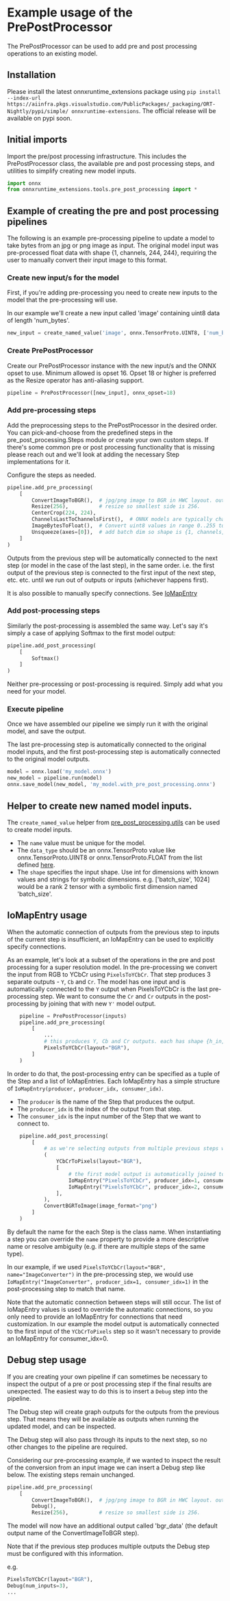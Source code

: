 # Example usage of the PrePostProcessor

The PrePostProcessor can be used to add pre and post processing operations to an existing model.

## Installation

Please install the latest onnxruntime_extensions package using
`pip install --index-url https://aiinfra.pkgs.visualstudio.com/PublicPackages/_packaging/ORT-Nightly/pypi/simple/ onnxruntime-extensions`.
The official release will be available on pypi soon.

## Initial imports

Import the pre/post processing infrastructure. This includes the PrePostProcessor class, the available pre and post
processing steps, and utilities to simplify creating new model inputs.

```py
import onnx
from onnxruntime_extensions.tools.pre_post_processing import *
```

## Example of creating the pre and post processing pipelines

The following is an example pre-processing pipeline to update a model to take bytes from an jpg or png image as input.
The original model input was pre-processed float data with shape {1, channels, 244, 244}, requiring the user to
manually convert their input image to this format.

### Create new input/s for the model

First, if you're adding pre-processing you need to create new inputs to the model that the pre-processing will use.

In our example we'll create a new input called 'image' containing uint8 data of length 'num_bytes'.

```py
new_input = create_named_value('image', onnx.TensorProto.UINT8, ['num_bytes'])
```

### Create PrePostProcessor

Create our PrePostProcessor instance with the new input/s and the ONNX opset to use.
Minimum allowed is opset 16. Opset 18 or higher is preferred as the Resize operator has anti-aliasing support.

```py
pipeline = PrePostProcessor([new_input], onnx_opset=18)
```

### Add pre-processing steps

Add the preprocessing steps to the PrePostProcessor in the desired order.
You can pick-and-choose from the predefined steps in the pre_post_processing.Steps module or create your own custom steps.
If there's some common pre or post processing functionality that is missing please reach out and we'll look at adding
the necessary Step implementations for it.

Configure the steps as needed.

```py
pipeline.add_pre_processing(
    [
        ConvertImageToBGR(),  # jpg/png image to BGR in HWC layout. output shape is {h_in, w_in, channels}
        Resize(256),          # resize so smallest side is 256.
        CenterCrop(224, 224),
        ChannelsLastToChannelsFirst(),  # ONNX models are typically channels first. output shape is {channels, 244, 244}
        ImageBytesToFloat(),  # Convert uint8 values in range 0..255 to float values in range 0..1
        Unsqueeze(axes=[0]),  # add batch dim so shape is {1, channels, 244, 244}. we now match the original model input
    ]
)
```

Outputs from the previous step will be automatically connected to the next step (or model in the case of the last step),
in the same order.
i.e. the first output of the previous step is connected to the first input of the next step, etc. etc.
until we run out of outputs or inputs (whichever happens first).

It is also possible to manually specify connections. See [IoMapEntry](#iomapentry_usage)


### Add post-processing steps

Similarly the post-processing is assembled the same way. Let's say it's simply a case of applying Softmax to the
first model output:

``` py
pipeline.add_post_processing(
    [
        Softmax()
    ]
)
```

Neither pre-processing or post-processing is required. Simply add what you need for your model.

### Execute pipeline

Once we have assembled our pipeline we simply run it with the original model, and save the output.

The last pre-processing step is automatically connected to the original model inputs,
and the first post-processing step is automatically connected to the original model outputs.

```py
model = onnx.load('my_model.onnx')
new_model = pipeline.run(model)
onnx.save_model(new_model, 'my_model.with_pre_post_processing.onnx')
```


## Helper to create new named model inputs.

The `create_named_value` helper from [pre_post_processing.utils](./docs/pre_post_processing/utils.md#) can be used
to create model inputs.

- The `name` value must be unique for the model.
- The `data_type` should be an onnx.TensorProto value like onnx.TensorProto.UINT8 or onnx.TensorProto.FLOAT from the
list defined [here](https://github.com/onnx/onnx/blob/759907808db622938082c6eeaa8f685dee3dc868/onnx/onnx.proto#L483).
- The `shape` specifies the input shape. Use int for dimensions with known values and strings for symbolic dimensions.
  e.g. ['batch_size', 1024] would be a rank 2 tensor with a symbolic first dimension named 'batch_size'.


## IoMapEntry usage

When the automatic connection of outputs from the previous step to inputs of the current step is insufficient,
an IoMapEntry can be used to explicitly specify connections.

As an example, let's look at a subset of the operations in the pre and post processing for a super resolution model.
In the pre-processing we convert the input from RGB to YCbCr using `PixelsToYCbCr`.
That step produces 3 separate outputs - `Y`, `Cb` and `Cr`. The model has one input and is automatically connected
to the `Y` output when PixelsToYCbCr is the last pre-processing step.
We want to consume the `Cr` and `Cr` outputs in the post-processing by joining that with new `Y'` model output.


```py
    pipeline = PrePostProcessor(inputs)
    pipeline.add_pre_processing(
        [
            ...
            # this produces Y, Cb and Cr outputs. each has shape {h_in, w_in}. only Y is input to model
            PixelsToYCbCr(layout="BGR"),
        ]
    )
```

In order to do that, the post-processing entry can be specified as a tuple of the Step and a list of IoMapEntries.
Each IoMapEntry has a simple structure of `IoMapEntry(producer, producer_idx, consumer_idx)`.
- The `producer` is the name of the Step that produces the output.
- The `producer_idx` is the index of the output from that step.
- The `consumer_idx` is the input number of the Step that we want to connect to.


```py
    pipeline.add_post_processing(
        [
            # as we're selecting outputs from multiple previous steps we need to map them to the inputs using step names
            (
                YCbCrToPixels(layout="BGR"),
                [
                    # the first model output is automatically joined to consumer_idx=0
                    IoMapEntry("PixelsToYCbCr", producer_idx=1, consumer_idx=1),  # Cb value
                    IoMapEntry("PixelsToYCbCr", producer_idx=2, consumer_idx=2)   # Cr value
                ],
            ),
            ConvertBGRToImage(image_format="png")
        ]
    )
```

By default the name for the each Step is the class name. When instantiating a step you can override the `name` property
to provide a more descriptive name or resolve ambiguity (e.g. if there are multiple steps of the same type).

In our example, if we used `PixelsToYCbCr(layout="BGR", name="ImageConverter")` in the pre-processing step,
we would use `IoMapEntry("ImageConverter", producer_idx=1, consumer_idx=1)` in the post-processing step to match that
name.

Note that the automatic connection between steps will still occur. The list of IoMapEntry values is used to override the
automatic connections, so you only need to provide an IoMapEntry for connections that need customization. In our
example the model output is automatically connected to the first input of the `YCbCrToPixels` step so it wasn't
necessary to provide an IoMapEntry for consumer_idx=0.


## Debug step usage

If you are creating your own pipeline if can sometimes be necessary to inspect the output of a pre or post processing
step if the final results are unexpected. The easiest way to do this is to insert a `Debug` step into the pipeline.

The Debug step will create graph outputs for the outputs from the previous step. That means they will be available
as outputs when running the updated model, and can be inspected.

The Debug step will also pass through its inputs to the next step, so no other changes to the pipeline are required.

Considering our pre-processing example, if we wanted to inspect the result of the conversion from an input image
we can insert a Debug step like below. The existing steps remain unchanged.

```py
pipeline.add_pre_processing(
    [
        ConvertImageToBGR(),  # jpg/png image to BGR in HWC layout. output shape is {h_in, w_in, channels}
        Debug(),
        Resize(256),          # resize so smallest side is 256.
```

The model will now have an additional output called 'bgr_data' (the default output name of the ConvertImageToBGR step).

Note that if the previous step produces multiple outputs the Debug step must be configured with this information.

e.g.

```py
PixelsToYCbCr(layout="BGR"),
Debug(num_inputs=3),
...
```
